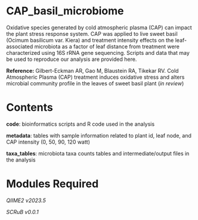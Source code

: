 # CAP_basil_microbiome

Oxidative species generated by cold atmospheric plasma (CAP) can impact the plant stress response system. CAP was applied to live sweet basil (Ocimum basilicum var. Kiera) and treatment intensity effects on the leaf-associated microbiota as a factor of leaf distance from treatment were characterized using 16S rRNA gene sequencing. Scripts and data that may be used to reproduce our analysis are provided here.

**Reference:** Gilbert-Eckman AR, Gao M, Blaustein RA, Tikekar RV. Cold Atmospheric Plasma (CAP) treatment induces oxidative stress and alters microbial community profile in the leaves of sweet basil plant (_in review_)

# Contents

**code**: bioinformatics scripts and R code used in the analysis

**metadata**: tables with sample information related to plant id, leaf node, and CAP intensity (0, 50, 90, 120 watt)

**taxa_tables**: microbiota taxa counts tables and intermediate/output files in the analysis

# Modules Required

_QIIME2 v2023.5_

_SCRuB v0.0.1_
